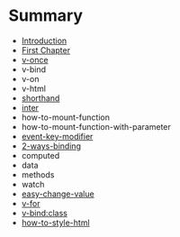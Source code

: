 # Summary

* [Introduction](README.md)
* [First Chapter](chapter1.md)
* [v-once](v-once.md)
* v-bind
* v-on
* v-html
* [shorthand](shorthand.md)
* [inter](inter.md)
* how-to-mount-function
* how-to-mount-function-with-parameter
* [event-key-modifier](event-key-modifier.md)
* [2-ways-binding](2-ways-binding.md)
* computed
* data
* methods
* watch
* [easy-change-value](easy-change-value.md)
* [v-for](v-for.md)
* [v-bind:class](v-bindclass.md)
* [how-to-style-html](how-to-style-control.md)


